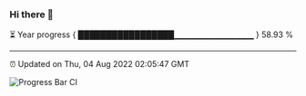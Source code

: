 ### Hi there 👋

⏳ Year progress { █████████████████▁▁▁▁▁▁▁▁▁▁▁▁▁ } 58.93 %

---

⏰ Updated on Thu, 04 Aug 2022 02:05:47 GMT

![Progress Bar CI](https://github.com/ZhaoGui/ZhaoGui/workflows/Progress%20Bar%20CI/badge.svg)
